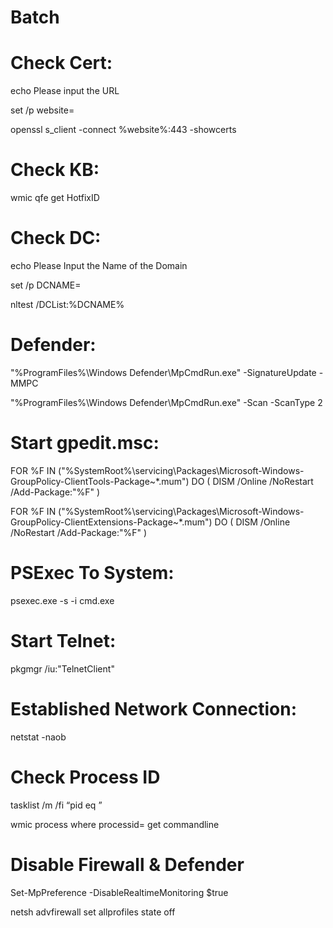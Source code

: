 # Batch

# Check Cert:
echo Please input the URL

set /p website=

openssl s_client -connect %website%:443 -showcerts

# Check KB:
wmic qfe get HotfixID

# Check DC:
echo Please Input the Name of the Domain

set /p DCNAME=

nltest /DCList:%DCNAME%

# Defender:
"%ProgramFiles%\Windows Defender\MpCmdRun.exe" -SignatureUpdate -MMPC

"%ProgramFiles%\Windows Defender\MpCmdRun.exe" -Scan -ScanType 2

# Start gpedit.msc:
FOR %F IN ("%SystemRoot%\servicing\Packages\Microsoft-Windows-GroupPolicy-ClientTools-Package~*.mum") DO ( DISM /Online /NoRestart /Add-Package:"%F" )

FOR %F IN ("%SystemRoot%\servicing\Packages\Microsoft-Windows-GroupPolicy-ClientExtensions-Package~*.mum") DO ( DISM /Online /NoRestart /Add-Package:"%F" )

# PSExec To System:
psexec.exe -s -i cmd.exe

# Start Telnet:
pkgmgr /iu:"TelnetClient"

# Established Network Connection:
netstat -naob

# Check Process ID
tasklist /m /fi “pid eq <PID>”

wmic process where processid=<PID> get commandline

# Disable Firewall & Defender
Set-MpPreference -DisableRealtimeMonitoring $true

netsh advfirewall set allprofiles state off
